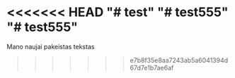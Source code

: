 <<<<<<< HEAD
"# test" 
"# test555" 
"# test555" 
=======
Mano naujai pakeistas tekstas
>>>>>>> e7b8f35e8aa7243ab5a6041394d67d7e1b7ae6af
